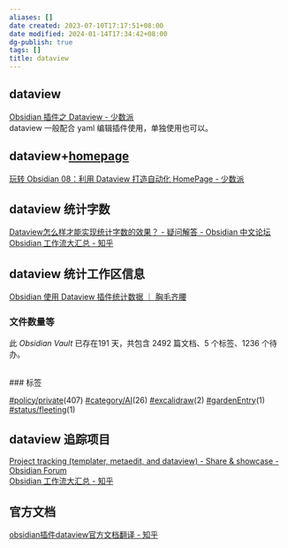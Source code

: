 ```yaml
---
aliases: []
date created: 2023-07-10T17:17:51+08:00
date modified: 2024-01-14T17:34:42+08:00
dg-publish: true
tags: []
title: dataview
---
```


## dataview
[Obsidian 插件之 Dataview - 少数派](https://sspai.com/post/68183)  
dataview 一般配合 yaml 编辑插件使用，单独使用也可以。

## dataview+[homepage](homepage.md)
[玩转 Obsidian 08：利用 Dataview 打造自动化 HomePage - 少数派](https://sspai.com/post/73958)

## dataview 统计字数
[Dataview怎么样才能实现统计字数的效果？ - 疑问解答 - Obsidian 中文论坛](https://forum-zh.obsidian.md/t/topic/6724)  
[Obsidian 工作流大汇总 - 知乎](https://zhuanlan.zhihu.com/p/377967958)

## dataview 统计工作区信息
[Obsidian 使用 Dataview 插件统计数据 ｜ 胸毛齐腰](https://dearxs.github.io/posts/dataview/)
### 文件数量等
<p><span>此 <em>Obsidian Vault</em> 已存在191 天，共包含 2492 篇文档、5 个标签、1236 个待办。 <br><br></span></p>
### 标签
<p><span><a class="internal-link" data-href="#policy/private" href="#policy/private" target="_blank" rel="noopener"></a><a href="#policy/private" class="tag" target="_blank" rel="noopener">#policy/private</a>(407) <a class="internal-link" data-href="#category/AI" href="#category/AI" target="_blank" rel="noopener"></a><a href="#category/AI" class="tag" target="_blank" rel="noopener">#category/AI</a>(26) <a class="internal-link" data-href="#excalidraw" href="#excalidraw" target="_blank" rel="noopener"></a><a href="#excalidraw" class="tag" target="_blank" rel="noopener">#excalidraw</a>(2) <a class="internal-link" data-href="#gardenEntry" href="#gardenEntry" target="_blank" rel="noopener"></a><a href="#gardenEntry" class="tag" target="_blank" rel="noopener">#gardenEntry</a>(1) <a class="internal-link" data-href="#status/fleeting" href="#status/fleeting" target="_blank" rel="noopener"></a><a href="#status/fleeting" class="tag" target="_blank" rel="noopener">#status/fleeting</a>(1)</span></p>

## dataview 追踪项目
[Project tracking (templater, metaedit, and dataview) - Share & showcase - Obsidian Forum](https://forum.obsidian.md/t/project-tracking-templater-metaedit-and-dataview/19103)  
[Obsidian 工作流大汇总 - 知乎](https://zhuanlan.zhihu.com/p/377967958)

## 官方文档
[obsidian插件dataview官方文档翻译 - 知乎](https://zhuanlan.zhihu.com/p/393550306)
